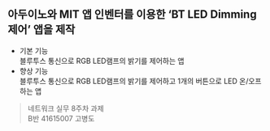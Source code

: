  ## 아두이노와 MIT 앱 인벤터를 이용한 ‘BT LED Dimming 제어’ 앱을 제작  
 * 기본 기능  
 블루투스 통신으로 RGB LED램프의 밝기를 제어하는 앱    
 * 향상 기능    
 블루투스 통신으로 RGB LED램프의 밝기를 제어하고 1개의 버튼으로 LED 온/오프하는 앱      
 >네트워크 실무 8주차 과제   
 >B반 41615007 고병도
